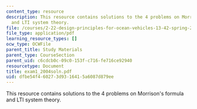 ```yaml
---
content_type: resource
description: This resource contains solutions to the 4 problems on Morrison's formula
  and LTI system theory.
file: /courses/2-22-design-principles-for-ocean-vehicles-13-42-spring-2005/dfbe54f460273d9316415a6087d879ee_exam1_2004soln.pdf
file_type: application/pdf
learning_resource_types: []
ocw_type: OCWFile
parent_title: Study Materials
parent_type: CourseSection
parent_uid: c6cdcb0c-09c0-153f-c716-fe716ce92940
resourcetype: Document
title: exam1_2004soln.pdf
uid: dfbe54f4-6027-3d93-1641-5a6087d879ee
---
```

This resource contains solutions to the 4 problems on Morrison's formula and LTI system theory.

